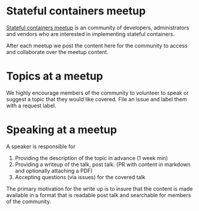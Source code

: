 # Stateful containers meetup
[Stateful containers meetup](https://www.meetup.com/Containers-and-persistent-storage/) is an community of developers, administrators and vendors who are interested in implementing stateful containers.

After each meetup we post the content here for the community to access and collaborate over the meetup content. 

# Topics at a meetup
We highly encourage members of the community to volunteer to speak or suggest a topic that they would like covered. File an issue and label them with a request label.

# Speaking at a meetup

A speaker is responsible for

1. Providing the description of the topic in advance (1 week min)
2. Providing a writeup of the talk, post talk. (PR with content in markdown and optionally attaching a PDF)
3. Accepting questions (via issues) for the covered talk

The primary motivation for the write up is to insure that the content is made available in a format that is readable post talk and searchable for members of the community. 
